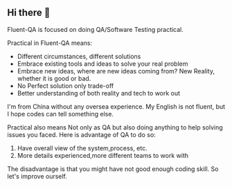 ## Hi there 👋

Fluent-QA is focused on doing QA/Software Testing practical. 

Practical in Fluent-QA means:

- Different circumstances, different solutions
- Embrace existing tools and ideas to solve your real problem
- Embrace new ideas, where are new ideas coming from? New Reality, whether it is good or bad. 
- No Perfect solution only trade-off
- Better understanding of both reality and tech to work out

I'm from China without any oversea experience. My English is not fluent, but I hope codes can tell something else.

Practical also means Not only as QA but also doing anything to help solving issues you faced. 
Here is advantage of QA to do so:
1. Have overall view of the system,process, etc.
2. More details experienced,more different teams to work with

The disadvantage is that you might have not good enough coding skill. So let's improve ourself.

<!--

**Here are some ideas to get you started:**

🙋‍♀️ A short introduction - what is your organization all about?
🌈 Contribution guidelines - how can the community get involved?
👩‍💻 Useful resources - where can the community find your docs? Is there anything else the community should know?
🍿 Fun facts - what does your team eat for breakfast?
🧙 Remember, you can do mighty things with the power of [Markdown](https://docs.github.com/github/writing-on-github/getting-started-with-writing-and-formatting-on-github/basic-writing-and-formatting-syntax)
-->
